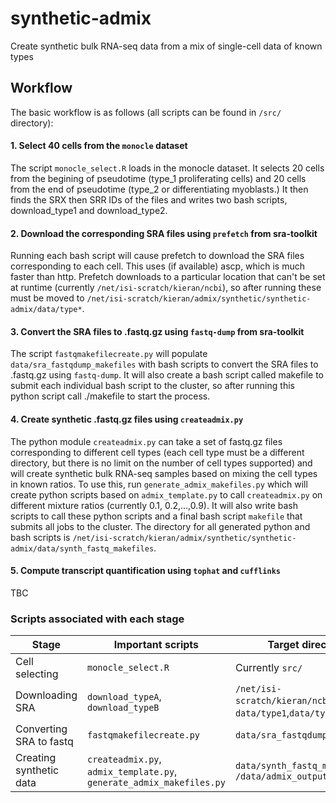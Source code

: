 # synthetic-admix
Create synthetic bulk RNA-seq data from a mix of single-cell data of known types

## Workflow

The basic workflow is as follows (all scripts can be found in `/src/` directory):

#### 1. Select 40 cells from the `monocle` dataset

The script `monocle_select.R` loads in the monocle dataset. It selects 20 cells from the begining 
of pseudotime (type_1 proliferating cells) and 20 cells from the end of pseudotime (type_2 or differentiating
myoblasts.) It then finds the SRX then SRR IDs of the files and writes two bash scripts, download_type1
and download_type2.

#### 2. Download the corresponding SRA files using `prefetch` from sra-toolkit

Running each bash script will cause prefetch to download the SRA files corresponding to each cell. This uses
(if available) ascp, which is much faster than http. Prefetch downloads to a particular location that can't
be set at runtime (currently `/net/isi-scratch/kieran/ncbi`), so after running these must be moved to
`/net/isi-scratch/kieran/admix/synthetic/synthetic-admix/data/type*`.

#### 3. Convert the SRA files to .fastq.gz using `fastq-dump` from sra-toolkit

The script `fastqmakefilecreate.py` will populate `data/sra_fastqdump_makefiles` with bash scripts to convert
the SRA files to .fastq.gz using `fastq-dump`. It will also create a bash script called makefile to submit each
individual bash script to the cluster, so after running this python script call ./makefile to start the process.

#### 4. Create synthetic .fastq.gz files using `createadmix.py`

The python module `createadmix.py` can take a set of fastq.gz files corresponding to different cell types
(each cell type must be a different directory, but there is no limit on the number of cell types supported) and will
create synthetic bulk RNA-seq samples based on mixing the cell types in known ratios. To use this, run `generate_admix_makefiles.py` which will create python scripts based on `admix_template.py` to call `createadmix.py` 
on different mixture ratios (currently 0.1, 0.2,...,0.9). It will also write bash scripts to call these python scripts and a final bash script `makefile` that submits all jobs to the cluster. The directory for all generated python and bash scripts is `/net/isi-scratch/kieran/admix/synthetic/synthetic-admix/data/synth_fastq_makefiles`.


#### 5. Compute transcript quantification using `tophat` and `cufflinks`

TBC

### Scripts associated with each stage

Stage | Important scripts | Target directory
-------| ---------------------| ------------------
Cell selecting | `monocle_select.R` | Currently `src/`
Downloading SRA | `download_typeA`, `download_typeB` | `/net/isi-scratch/kieran/ncbi`, `data/type1`,`data/type2`
Converting SRA to fastq | `fastqmakefilecreate.py` | `data/sra_fastqdump_makefiles`
Creating synthetic data | `createadmix.py`, `admix_template.py`, `generate_admix_makefiles.py` | `data/synth_fastq_makefiles`, `/data/admix_output`

